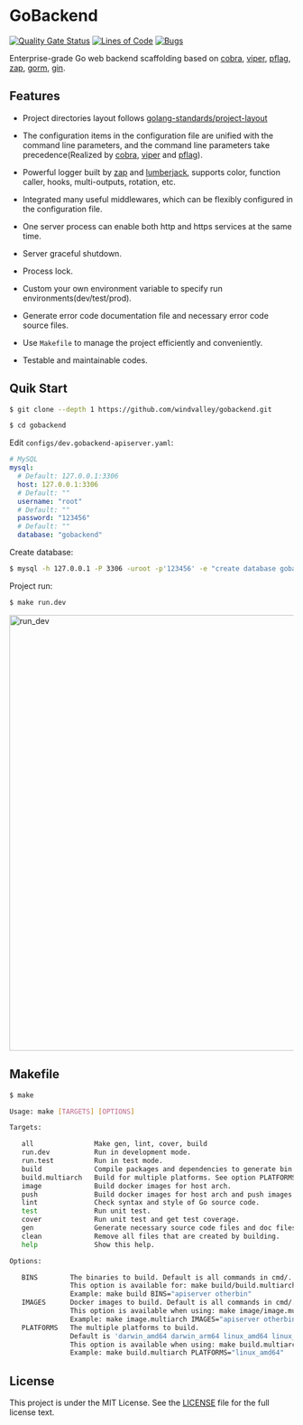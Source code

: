 # GoBackend

[![Quality Gate Status](https://sonarcloud.io/api/project_badges/measure?project=windvalley_gobackend&metric=alert_status)](https://sonarcloud.io/summary/new_code?id=windvalley_gobackend) [![Lines of Code](https://sonarcloud.io/api/project_badges/measure?project=windvalley_gobackend&metric=ncloc)](https://sonarcloud.io/summary/new_code?id=windvalley_gobackend) [![Bugs](https://sonarcloud.io/api/project_badges/measure?project=windvalley_gobackend&metric=bugs)](https://sonarcloud.io/summary/new_code?id=windvalley_gobackend)

Enterprise-grade Go web backend scaffolding based on
[cobra][1], [viper][2], [pflag][3], [zap][4], [gorm][5], [gin][6].

[1]: https://github.com/spf13/cobra
[2]: https://github.com/spf13/viper
[3]: https://github.com/spf13/pflag
[4]: https://github.com/uber-go/zap
[5]: https://github.com/go-gorm/gorm
[6]: https://github.com/gin-gonic/gin

## Features

- Project directories layout follows [golang-standards/project-layout](https://github.com/golang-standards/project-layout)

- The configuration items in the configuration file are unified with the command line parameters, and the command line parameters take precedence(Realized by [cobra][1], [viper][2] and [pflag][3]).

- Powerful logger built by [zap][4] and [lumberjack](https://github.com/natefinch/lumberjack), supports color, function caller, hooks, multi-outputs, rotation, etc.

- Integrated many useful middlewares, which can be flexibly configured in the configuration file.

- One server process can enable both http and https services at the same time.

- Server graceful shutdown.

- Process lock.

- Custom your own environment variable to specify run environments(dev/test/prod).

- Generate error code documentation file and necessary error code source files.

- Use `Makefile` to manage the project efficiently and conveniently.

- Testable and maintainable codes.

## Quik Start

```sh
$ git clone --depth 1 https://github.com/windvalley/gobackend.git

$ cd gobackend
```

Edit `configs/dev.gobackend-apiserver.yaml`:

```yaml
# MySQL
mysql:
  # Default: 127.0.0.1:3306
  host: 127.0.0.1:3306
  # Default: ""
  username: "root"
  # Default: ""
  password: "123456"
  # Default: ""
  database: "gobackend"
```

Create database:

```sh
$ mysql -h 127.0.0.1 -P 3306 -uroot -p'123456' -e "create database gobackend;"
```

Project run:

```sh
$ make run.dev
```

<img width="772" alt="run_dev" src="https://user-images.githubusercontent.com/6139938/144012376-df174b5e-0c5a-4318-817e-7d9b30e4f5cd.png">

## Makefile

```sh
$ make

Usage: make [TARGETS] [OPTIONS]

Targets:

   all               Make gen, lint, cover, build
   run.dev           Run in development mode.
   run.test          Run in test mode.
   build             Compile packages and dependencies to generate bin file for current platform.
   build.multiarch   Build for multiple platforms. See option PLATFORMS.
   image             Build docker images for host arch.
   push              Build docker images for host arch and push images to registry.
   lint              Check syntax and style of Go source code.
   test              Run unit test.
   cover             Run unit test and get test coverage.
   gen               Generate necessary source code files and doc files.
   clean             Remove all files that are created by building.
   help              Show this help.

Options:

   BINS        The binaries to build. Default is all commands in cmd/.
               This option is available for: make build/build.multiarch
               Example: make build BINS="apiserver otherbin"
   IMAGES      Docker images to build. Default is all commands in cmd/.
               This option is available when using: make image/image.multiarch.
               Example: make image.multiarch IMAGES="apiserver otherbin"
   PLATFORMS   The multiple platforms to build.
               Default is 'darwin_amd64 darwin_arm64 linux_amd64 linux_arm64 windows_amd64'.
               This option is available when using: make build.multiarch.
               Example: make build.multiarch PLATFORMS="linux_amd64"
```

## License

This project is under the MIT License.
See the [LICENSE](LICENSE) file for the full license text.
